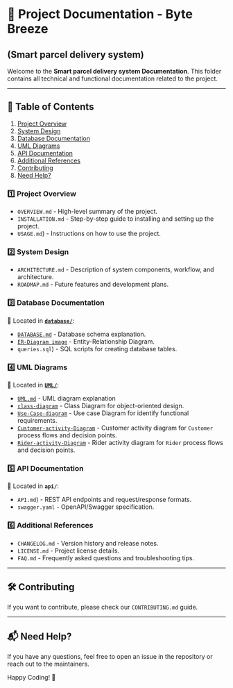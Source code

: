 # 📖 Project Documentation - Byte Breeze  
## (Smart parcel delivery system)

Welcome to the **Smart parcel delivery system Documentation**. This folder contains all technical and functional documentation related to the project.

---

##  📂 Table of Contents
1. [Project Overview](#1️⃣-project-overview)
2. [System Design](#2️⃣-system-design)
3. [Database Documentation](#3️⃣-database-documentation)
4. [UML Diagrams](#4️⃣-uml-diagrams)
5. [API Documentation](#5️⃣-api-documentation)
6. [Additional References](#6️⃣-additional-references)
7. [Contributing](#🛠️-contributing)
8. [Need Help?](#📬-need-help)


### 1️⃣ **Project Overview**
- `OVERVIEW.md` - High-level summary of the project.
- `INSTALLATION.md` - Step-by-step guide to installing and setting up the project.
- `USAGE.md`) - Instructions on how to use the project.

### 2️⃣ **System Design**
- `ARCHITECTURE.md` - Description of system components, workflow, and architecture.
- `ROADMAP.md` - Future features and development plans.

### 3️⃣ **Database Documentation**
📁 Located in **[`database/`](database/)**:
- [`DATABASE.md`](database/readme.md) - Database schema explanation.
- [`ER-Diagram image`](database/ER_Diagram_V2.jpeg) - Entity-Relationship Diagram.
- `queries.sql`) - SQL scripts for creating database tables.

### 4️⃣ **UML Diagrams**
📁 Located in **[`UML/`](UML/)**:
- [`UML.md`](UML/readme.md) - UML diagram explanation
- [`class-diagram`](UML/uml_class_diagram_Bytr_breeze.jpg) - Class Diagram for object-oriented design.
- [`Use-Case-diagram`](UML/uml_use_case_diagram_Bytr_breeze.jpg) - Use case Diagram for identify functional requirements.
- [`Customer-activity-Diagram`](UML/uml_customer_activity_diagram_Bytr_breeze.jpg) - Customer activity diagram for `Customer` process flows and decision points.
- [`Rider-activity-Diagram`](UML/uml_rider_activity_diagram.jpg) - Rider activity diagram for `Rider` process flows and decision points.

### 5️⃣ **API Documentation**
📁 Located in **`api/`**:
- `API.md`) - REST API endpoints and request/response formats.
- `swagger.yaml` - OpenAPI/Swagger specification.

### 6️⃣ **Additional References**
- `CHANGELOG.md` - Version history and release notes.
- `LICENSE.md` - Project license details.
- `FAQ.md` - Frequently asked questions and troubleshooting tips.

---

## 🛠️ Contributing
If you want to contribute, please check our `CONTRIBUTING.md` guide.

---

## 📬 Need Help?
If you have any questions, feel free to open an issue in the repository or reach out to the maintainers.

Happy Coding! 🚀
